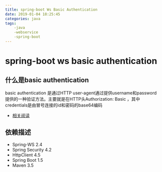 ```yaml
---
title: spring-boot Ws Basic Authentication 
date: 2019-01-04 18:25:45
categories: java
tags:
    -java
    -webservice
    -spring-boot
---
```


# spring-boot ws basic authentication

## 什么是basic authentication

basic authentication 是通过HTTP user-agent通过提供username和password提供的一种验证方法。主要就是在HTTP头Authorization: Basic <credentials>，其中credentials是由冒号连接的id和密码的base64编码

* [相关阅读](https://en.wikipedia.org/wiki/Basic_access_authentication)

## 依赖描述

* Spring-WS 2.4
* Spring Security 4.2
* HttpClient 4.5
* Spring Boot 1.5
* Maven 3.5

## 